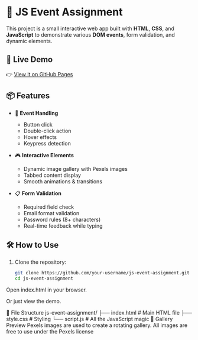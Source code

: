 # 🎯 JS Event Assignment

This project is a small interactive web app built with **HTML**, **CSS**, and **JavaScript** to demonstrate various **DOM events**, form validation, and dynamic elements.

## 🚀 Live Demo
👉 [View it on GitHub Pages](https://your-username.github.io/js-event-assignment/) 

## 📦 Features

- 🎈 **Event Handling**
  - Button click
  - Double-click action
  - Hover effects
  - Keypress detection

- 🎮 **Interactive Elements**
  - Dynamic image gallery with Pexels images
  - Tabbed content display
  - Smooth animations & transitions

- 📋 **Form Validation**
  - Required field check
  - Email format validation
  - Password rules (8+ characters)
  - Real-time feedback while typing

## 🛠️ How to Use

1. Clone the repository:
   ```bash
   git clone https://github.com/your-username/js-event-assignment.git
   cd js-event-assignment
Open index.html in your browser.

Or just view the demo.

📁 File Structure
js-event-assignment/
├── index.html       # Main HTML file
├── style.css        # Styling 
└── script.js        # All the JavaScript magic
📸 Gallery Preview
Pexels images are used to create a rotating gallery. All images are free to use under the Pexels license      
